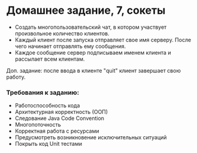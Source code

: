 # Домашнее задание, 7, сокеты

- Создать многопользовательский чат, в котором участвует произвольное количество клиентов.
- Каждый клиент после запуска отправляет свое имя серверу. После чего начинает отправлять ему сообщения.
- Каждое сообщение сервер подписываем именем клиента и рассылает всем клиентам.

Доп. задание: после ввода в клиенте "quit" клиент завершает свою работу.

### Требования к заданию:

- Работоспособность кода
- Архитектурная корректность (ООП)
- Следование Java Code Convention
- Многопоточность
- Корректная работа с ресурсами
- Предусмотреть возникновение исключительных ситуаций
- Покрыть код Unit тестами
